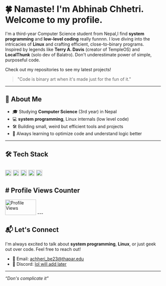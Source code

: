 # 🍀 Namaste! I'm Abhinab Chhetri. Welcome to my profile.

I'm a third-year Computer Science student from Nepal,I find **system programming** and **low-level coding** really funnnn. I love diving into the intricacies of **Linux** and crafting efficient, close-to-binary programs. Inspired by legends like **Terry A. Davis** (creator of TempleOS) and **LocalThunk** (solo dev of Balatro). Don't underestimate power of simple, purposeful code.

Check out my repositories to see my latest projects!

> "Code is binary art when it's made just for the fun of it."  
---

## 🚀 About Me
- 🎓 Studying **Computer Science** (3rd year) in Nepal
- 💻 **system programming**, Linux internals (low level code)
- 🛠️ Building small, weird but efficient tools and projects 
- 🌱 Always learning to optimize code and understand logic better

---

## 🛠️ Tech Stack
<img src="https://cdn.jsdelivr.net/gh/devicons/devicon/icons/cplusplus/cplusplus-original.svg" alt="C++" height="20"/> <img src="https://cdn.jsdelivr.net/gh/devicons/devicon/icons/python/python-original.svg" alt="Python" height="20"/> <img src="https://cdn.jsdelivr.net/gh/devicons/devicon/icons/lua/lua-original.svg" alt="Lua" height="20"/> <img src="https://cdn.jsdelivr.net/gh/devicons/devicon/icons/linux/linux-original.svg" alt="Linux" height="20"/> <img src="https://cdn.jsdelivr.net/gh/devicons/devicon/icons/git/git-original.svg" alt="Git" height="20"/>
---

## # Profile Views Counter
<img src="https://komarev.com/ghpvc/?username=ABHINAB-CHHETRI&style=flat&color=brightgreen&label=Views" alt="Profile Views" width="100" height="50" />
---

## 📬 Let's Connect
I'm always excited to talk about **system programming**, **Linux**, or just geek out over code. Feel free to reach out!

- 📧 Email: [achheri_be23@thapar.edu](mailto:achheri_be23@thapar.edu)
- 💬 Discord: [lol will add later](#)

---
*“Don's complicate it"*

